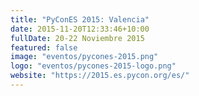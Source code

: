 ```yaml
---
title: "PyConES 2015: Valencia"
date: 2015-11-20T12:33:46+10:00
fullDate: 20-22 Noviembre 2015
featured: false
image: "eventos/pycones-2015.png"
logo: "eventos/pycones-2015-logo.png"
website: "https://2015.es.pycon.org/es/"
---
```

